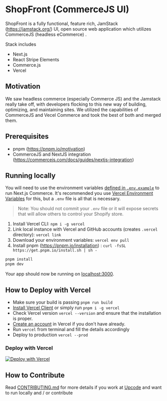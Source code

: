 # ShopFront (CommerceJS UI)

ShopFront is a fully functional, feature rich, JamStack (https://jamstack.org/) UI, open source web application which utilizes CommerceJS (headless eCommerce) .

Stack includes

- Next.js
- React Stripe Elements
- Commerce.js
- Vercel

## Motivation

We saw headless commerce (especially Commerce JS) and the Jamstack really take off, with developers flocking to this new way of building, optimizing, and maintaining sites. We utilized the capabilities of CommerceJS and Vecel Commerce and took the best of both and merged them.

## Prerequisites

- pnpm (https://pnpm.io/motivation)
- CommerceJS and NextJS integration (https://commercejs.com/docs/guides/nextjs-integration)

## Running locally

You will need to use the environment variables [defined in `.env.example`](.env.example) to run Next.js Commerce. It's recommended you use [Vercel Environment Variables](https://vercel.com/docs/concepts/projects/environment-variables) for this, but a `.env` file is all that is necessary.

> Note: You should not commit your `.env` file or it will expose secrets that will allow others to control your Shopify store.

1. Install Vercel CLI: `npm i -g vercel`
2. Link local instance with Vercel and GitHub accounts (creates `.vercel` directory): `vercel link`
3. Download your environment variables: `vercel env pull`
4. Install pnpm (https://pnpm.io/installation) : `curl -fsSL https://get.pnpm.io/install.sh | sh -`

```bash
pnpm install
pnpm dev
```

Your app should now be running on [localhost:3000](http://localhost:3000/).

## How to Deploy with Vercel

- Make sure your build is passing `pnpm run build`
- [Install Vercel Client](https://vercel.com/docs/cli) or simply run `pnpm i -g vercel`
- Check Vercel version `vercel --version` and ensure that the installation is proper.
- [Create an account](https://vercel.com/signup) in Vercel if you don't have already.
- Run `vercel` from terminal and fill the details accordingly
- Deploy to production `vercel --prod`

### Deploy with Vercel

[![Deploy with Vercel](https://vercel.com/button)](https://vercel.com/new/clone?repository-url=https://github.com/Upcode-Software-Labs/shopfront)

## How to Contribute

Read [CONTRIBUTING.md](./CONTRIBUTING.md) for more details if you work at [Upcode](https://www.upcode.in) and want to run locally and / or contribute
